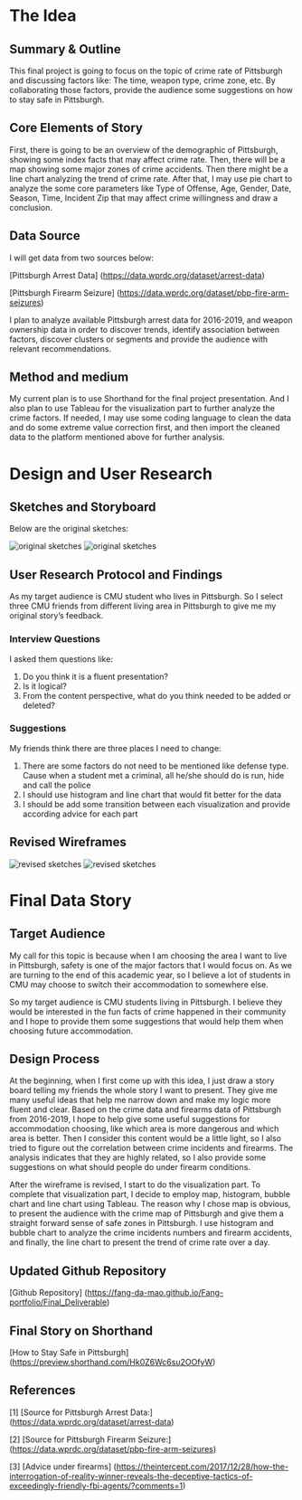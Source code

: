 # The Idea

## Summary & Outline

This final project is going to focus on the topic of crime rate of Pittsburgh and discussing factors like: The time, weapon type, crime zone, etc. By collaborating those factors, provide the audience some suggestions on how to stay safe in Pittsburgh.

## Core Elements of Story

First, there is going to be an overview of the demographic of Pittsburgh, showing some index facts that may affect crime rate. Then, there will be a map showing some major zones of crime accidents. Then there might be a line chart analyzing the trend of crime rate. After that, I may use pie chart to analyze the some core parameters like Type of Offense, Age, Gender, Date, Season, Time, Incident Zip that may affect crime willingness and draw a conclusion.

## Data Source

I will get data from two sources below:

[Pittsburgh Arrest Data] (https://data.wprdc.org/dataset/arrest-data)

[Pittsburgh Firearm Seizure] (https://data.wprdc.org/dataset/pbp-fire-arm-seizures)

I plan to analyze available Pittsburgh arrest data for 2016-2019, and weapon ownership data in order to discover trends, identify association between factors, discover clusters or segments and provide the audience with relevant recommendations.

## Method and medium

My current plan is to use Shorthand for the final project presentation. And I also plan to use Tableau for the visualization part to further analyze the crime factors. If needed, I may use some coding language to clean the data and do some extreme value correction first, and then import the cleaned data to the platform mentioned above for further analysis.


# Design and User Research

##  Sketches and Storyboard 

Below are the original sketches:

![original sketches](old-1.PNG)
![original sketches](old-2.PNG)

## User Research Protocol and Findings

As my target audience is CMU student who lives in Pittsburgh. So I select three CMU friends from different living area in Pittsburgh to give me my original story’s feedback.

### Interview Questions

I asked them questions like:
1. Do you think it is a fluent presentation? 
2. Is it logical? 
3. From the content perspective, what do you think needed to be added or deleted? 

### Suggestions
My friends think there are three places I need to change:
1. There are some factors do not need to be mentioned like defense type. Cause when a student met a criminal, all he/she should do is run, hide and call the police
2. I should use histogram and line chart that would fit better for the data 
3. I should be add some transition between each visualization and provide according advice for each part

## Revised Wireframes
![revised sketches](final-1.PNG)
![revised sketches](final-2.PNG)

# Final Data Story

## Target Audience

My call for this topic is because when I am choosing the area I want to live in Pittsburgh, safety is one of the major factors that I would focus on. As we are turning to the end of this academic year, so I believe a lot of students in CMU may choose to switch their accommodation to somewhere else.

So my target audience is CMU students living in Pittsburgh. I believe they would be interested in the fun facts of crime happened in their community and I hope to provide them some suggestions that would help them when choosing future accommodation.

## Design Process

At the beginning, when I first come up with this idea, I just draw a story board telling my friends the whole story I want to present. They give me many useful ideas that help me narrow down and make my logic more fluent and clear. 
Based on the crime data and firearms data of Pittsburgh from 2016-2019, I hope to help give some useful suggestions for accommodation choosing, like which area is more dangerous and which area is better. Then I consider this content would be a little light, so I also tried to figure out the correlation between crime incidents and firearms. The analysis indicates that they are highly related, so I also provide some suggestions on what should people do under firearm conditions.

After the wireframe is revised, I start to do the visualization part. To complete that visualization part, I decide to employ map, histogram, bubble chart and line chart using Tableau. The reason why I chose map is obvious, to present the audience with the crime map of Pittsburgh and give them a straight forward sense of safe zones in Pittsburgh. I use histogram and bubble chart to analyze the crime incidents numbers and firearm accidents, and finally, the line chart to present the trend of crime rate over a day. 

## Updated Github Repository
[Github Repository] (https://fang-da-mao.github.io/Fang-portfolio/Final_Deliverable)

## Final Story on Shorthand
[How to Stay Safe in Pittsburgh] (https://preview.shorthand.com/Hk0Z6Wc6su2OOfyW)

## References
[1] [Source for Pittsburgh Arrest Data:] (https://data.wprdc.org/dataset/arrest-data)  

[2] [Source for Pittsburgh Firearm Seizure:] (https://data.wprdc.org/dataset/pbp-fire-arm-seizures)

[3] [Advice under firearms] (https://theintercept.com/2017/12/28/how-the-interrogation-of-reality-winner-reveals-the-deceptive-tactics-of-exceedingly-friendly-fbi-agents/?comments=1)

